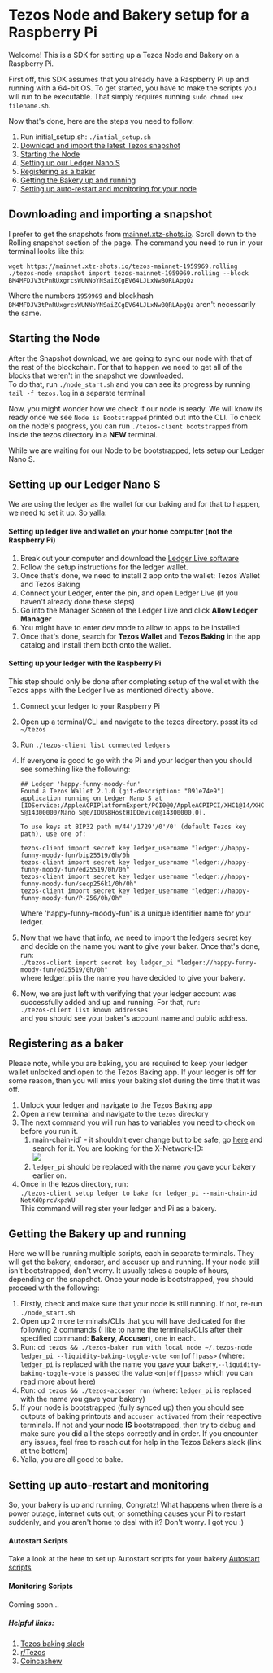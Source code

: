 # Tezos Node and Bakery setup for a Raspberry Pi

Welcome!
This is a SDK for setting up a Tezos Node and Bakery on a Raspberry Pi.

First off, this SDK assumes that you already have a Raspberry Pi up and running with a 64-bit OS.
To get started, you have to make the scripts you will run to be executable. That simply requires
running ```sudo chmod u+x filename.sh```.

Now that's done, here are the steps you need to follow:
1. Run initial_setup.sh: ```./intial_setup.sh```
2. [Download and import the latest Tezos snapshot](#downloading-and-importing-a-snapshot)
3. [Starting the Node](#starting-the-node)
4. [Setting up our Ledger Nano S](#setting-up-our-ledger-nano-s)
5. [Registering as a baker](#registering-as-a-baker)
6. [Getting the Bakery up and running](#getting-the-bakery-up-and-running)
7. [Setting up auto-restart and monitoring for your node](#setting-up-auto-restart-and-monitoring)



## Downloading and importing a snapshot
I prefer to get the snapshots from [mainnet.xtz-shots.io](https://mainnet.xtz-shots.io/). Scroll down to the Rolling snapshot section of the page. The command you need to run in your terminal looks like this:
```
wget https://mainnet.xtz-shots.io/tezos-mainnet-1959969.rolling
./tezos-node snapshot import tezos-mainnet-1959969.rolling --block BM4MFDJV3tPnRUxgrcsWUNNoYNSaiZCgEV64LJLxNwBQRLApgQz
```

Where the numbers `1959969` and blockhash `BM4MFDJV3tPnRUxgrcsWUNNoYNSaiZCgEV64LJLxNwBQRLApgQz` aren't necessarily the same.

## Starting the Node
After the Snapshot download, we are going to sync our node with that of the rest of the blockchain. For that to happen we need to get all of the blocks that weren't in the snapshot we downloaded.  
To do that, run `./node_start.sh` and you can see its progress by running `tail -f tezos.log` in a separate terminal

Now, you might wonder how we check if our node is ready. We will know its ready once we see ```Node is Bootstrapped``` printed out into the CLI. To check on the node's progress, you can run ```./tezos-client bootstrapped``` from inside the tezos directory in a **NEW** terminal.

While we are waiting for our Node to be bootstrapped, lets setup our Ledger Nano S.


## Setting up our Ledger Nano S
We are using the ledger as the wallet for our baking and for that to happen, we need to set it up. So yalla:

#### Setting up ledger live and wallet on your home computer (not the Raspberry Pi)
1. Break out your computer and download the [Ledger Live software](https://www.ledger.com/ledger-live/download)
2. Follow the setup instructions for the ledger wallet.
3. Once that's done, we need to install 2 app onto the wallet: Tezos Wallet and Tezos Baking
4. Connect your Ledger, enter the pin, and open Ledger Live (if you haven't already done these steps)
5. Go into the Manager Screen of the Ledger Live and click **Allow Ledger Manager**
6. You might have to enter dev mode to allow to apps to be installed
7. Once that's done, search for **Tezos Wallet** and **Tezos Baking** in the app catalog and install them both onto the wallet.

#### Setting up your ledger with the Raspberry Pi
This step should only be done after completing setup of the wallet with the Tezos apps with the Ledger live as mentioned directly above.
1. Connect your ledger to your Raspberry Pi
2. Open up a terminal/CLI and navigate to the tezos directory. pssst its ```cd ~/tezos```
3. Run ```./tezos-client list connected ledgers```
4. If everyone is good to go with the Pi and your ledger then you should see something like the following:
    ```
   ## Ledger 'happy-funny-moody-fun'
   Found a Tezos Wallet 2.1.0 (git-description: "091e74e9") application running on Ledger Nano S at  
   [IOService:/AppleACPIPlatformExpert/PCI0@0/AppleACPIPCI/XHC1@14/XHC1@14000000/HS03@14300000/Nano  
   S@14300000/Nano S@0/IOUSBHostHIDDevice@14300000,0].  
   
   To use keys at BIP32 path m/44'/1729'/0'/0' (default Tezos key path), use one of:
   
   tezos-client import secret key ledger_username "ledger://happy-funny-moody-fun/bip25519/0h/0h
   tezos-client import secret key ledger_username "ledger://happy-funny-moody-fun/ed25519/0h/0h"
   tezos-client import secret key ledger_username "ledger://happy-funny-moody-fun/secp256k1/0h/0h"
   tezos-client import secret key ledger_username "ledger://happy-funny-moody-fun/P-256/0h/0h"
   ```
   Where 'happy-funny-moody-fun' is a unique identifier name for your ledger.  


5. Now that we have that info, we need to import the ledgers secret key and decide on the name you want to give your baker.
Once that's done, run:   
```./tezos-client import secret key ledger_pi "ledger://happy-funny-moody-fun/ed25519/0h/0h"```  
where ledger_pi is the name you have decided to give your bakery.
6. Now, we are just left with verifying that your ledger account was successfully added and up and running. For that, run:  
```./tezos-client list known addresses```  
and you should see your baker's account name and public address.  
  
## Registering as a baker
Please note, while you are baking, you are required to keep your ledger wallet unlocked and open to the Tezos Baking app. If your ledger is off for some reason, then you will miss your baking slot during the time that it was off.  
1. Unlock your ledger and navigate to the Tezos Baking app
2. Open a new terminal and navigate to the `tezos` directory
3. The next command you will run has to variables you need to check on before you run it.
   1. main-chain-id` - it shouldn't ever change but to be safe, go [here](https://tzstats.com/docs/api#tezos-api) and search for it. You are looking for the X-Network-ID:  
   ![](./images/mainchainid.png)
   2. `ledger_pi` should be replaced with the name you gave your bakery earlier on.
4. Once in the tezos directory, run:  
`./tezos-client setup ledger to bake for ledger_pi --main-chain-id NetXdQprcVkpaWU`  
This command will register your ledger and Pi as a bakery.

## Getting the Bakery up and running
Here we will be running multiple scripts, each in separate terminals. They will get the bakery, endorser, and accuser up and running. If your node still isn't bootstrapped, don't worry. It usually takes a couple of hours, depending on the snapshot. Once your node is bootstrapped, you should proceed with the following:
1. Firstly, check and make sure that your node is still running. If not, re-run `./node_start.sh`
2. Open up 2 more terminals/CLIs that you will have dedicated for the following 2 commands (I like to name the terminals/CLIs after their specified command: **Bakery**, **Accuser**), one in each.
3. Run: ```cd tezos && ./tezos-baker run with local node ~/.tezos-node ledger_pi --liquidity-baking-toggle-vote <on|off|pass>``` (where: `ledger_pi` is replaced with the name you gave your bakery,`--liquidity-baking-toggle-vote` is passed the value `<on|off|pass>` which you can read more about [here](https://tezos.gitlab.io/kathmandu/liquidity_baking.html))
4. Run: ```cd tezos && ./tezos-accuser run``` (where: `ledger_pi` is replaced with the name you gave your bakery)
5. If your node is bootstrapped (fully synced up) then you should see outputs of baking printouts and `accuser activated` from their respective terminals. If not and your node **IS** bootstrapped, then try to debug and make sure you did all the steps correctly and in order. If you encounter any issues, feel free to reach out for help in the Tezos Bakers slack (link at the bottom) 
6. Yalla, you are all good to bake.


## Setting up auto-restart and monitoring
So, your bakery is up and running, Congratz! What happens when there is a power outage, internet cuts out, or something causes your Pi to restart suddenly, and you aren't home to deal with it? Don't worry. I got you :)  
  
#### Autostart Scripts
Take a look at the here to set up Autostart scripts for your bakery [Autostart scripts](./AutoStartScripts/AutoStartScripts.md)

#### Monitoring Scripts
Coming soon...


##### Helpful links:
1. [Tezos baking slack](https://tezos-kiln.org/joinbakingslack)
2. [r/Tezos](https://www.reddit.com/r/tezos/)
3. [Coincashew](https://www.coincashew.com/coins/overview-xtz/guide-how-to-setup-a-baker/monitoring-and-autostart)

